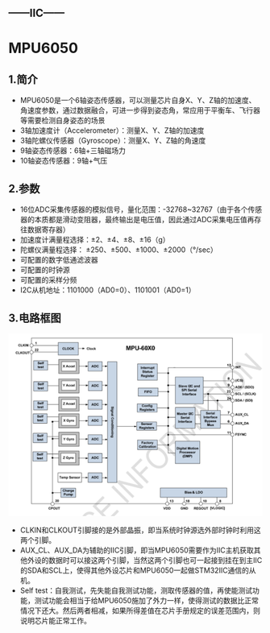 ## ——IIC——

# MPU6050

## 1.简介

- MPU6050是一个6轴姿态传感器，可以测量芯片自身X、Y、Z轴的加速度、角速度参数，通过数据融合，可进一步得到姿态角，常应用于平衡车、飞行器等需要检测自身姿态的场景
- 3轴加速度计（Accelerometer）：测量X、Y、Z轴的加速度
- 3轴陀螺仪传感器（Gyroscope）：测量X、Y、Z轴的角速度
- 9轴姿态传感器：6轴+三轴磁场力
- 10轴姿态传感器：9轴+气压

## 2.参数

- 16位ADC采集传感器的模拟信号，量化范围：-32768~32767（由于各个传感器的本质都是滑动变阻器，最终输出是电压值，因此通过ADC采集电压值再存往数据寄存器）
- 加速度计满量程选择：±2、±4、±8、±16（g）
- 陀螺仪满量程选择： ±250、±500、±1000、±2000（°/sec）
- 可配置的数字低通滤波器
- 可配置的时钟源
- 可配置的采样分频
- I2C从机地址：1101000（AD0=0）、1101001（AD0=1）

## 3.电路框图

![image-20250315224728481](figure\image-20250315224728481.png)

- CLKIN和CLKOUT引脚接的是外部晶振，即当系统时钟源选外部时钟时利用这两个引脚。
- AUX_CL、AUX_DA为辅助的IIC引脚，即当MPU6050需要作为IIC主机获取其他外设的数据时可以接这两个引脚，当然这两个引脚也可一起接到挂在到主IIC的SDA和SCL上，使得其他外设芯片和MPU6050一起做STM32IIC通信的从机。
- Self test：自我测试，先失能自我测试功能，测取传感器的值，再使能测试功能，测试功能会相当于给MPU6050施加了外力一样，使得测试的数据比正常情况下还大。然后两者相减，如果所得差值在芯片手册规定的误差范围内，则说明芯片能正常工作。

